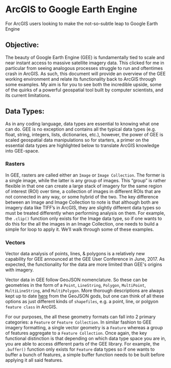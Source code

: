 # ArcGIS to Google Earth Engine
For ArcGIS users looking to make the not-so-subtle leap to Google Earth Engine

## Objective:
The beauty of Google Earth Engine (GEE) is fundamentally tied to scale and near instant access to massive satellite imagery data. This clicked for me in particular from seeing analogous processes struggle to run and oftentimes crash in ArcGIS. As such, this document will provide an overview of the GEE working environment and relate its functionality back to ArcGIS through some examples. My aim is for you to see both the incredible upside, some of the quirks of a powerful geospatial tool built by computer scientists, and its current limitations.

## Data Types:
As in any coding language, data types are essential to knowing what one can do. GEE is no exception and contains all the typical data types (e.g. float, string, integers, lists, dictionaries, etc.), however, the power of GEE is scaled geospatial data manipulations so for starters, a primer on the essential data types are highlighted below to translate ArcGIS knowledge into GEE-space.
### Rasters
In GEE, rasters are called either an `Image` or `Image Collection`. The former is a single image, while the latter is any group of images. This “group” is rather flexible in that one can create a large stack of imagery for the same region of interest (ROI) over time, a collection of images in different ROIs that are not connected in any way, or some hybrid of the two. The key difference between an Image and Image Collection to note is that although both are imagery data like TIFF’s in ArcGIS, they are slightly different data types so must be treated differently when performing analysis on them. For example, the `.clip()` function only exists for the Image data type, so if one wants to do this for the all the images in an Image Collection, one needs to build a simple for loop to apply it. We’ll walk through some of these examples.
### Vectors
Vector data analysis of points, lines, & polygons is a relatively new capability for GEE announced at the GEE User Conference in June, 2017. As expected, the functionality for the data are more limited than GEE's origins with imagery.

Vector data in GEE follow GeoJSON nomenclature. So these can be geometries in the form of a `Point`, `LineString`, `Polygon`, `MultiPoint`, `MultiLineString`, and `MultiPolygon`. More thorough descriptions are always kept up to date [here](http://geojson.org) from the GeoJSON gods, but one can think of all these options as just different kinds of `shapefiles`, e.g. a point, line, or polgyon `feature class` in ArcGIS.

For our purposes, the all these geometry formats can fall into 2 primary categories: a `Feature` or `Feature Collection`. In similar fashion to GEE imagery formatting, a single vector geometry is a `Feature` whereas a group of features aggregate to a `Feature Collection`. Once again, the key functional distinction is that depending on which data type space you are in, you are able to access different parts of the GEE library. For example, the `.buffer()` function only exists for `Feature` data types so if one wants to buffer a bunch of features, a simple buffer function needs to be built before applying it all said features.
